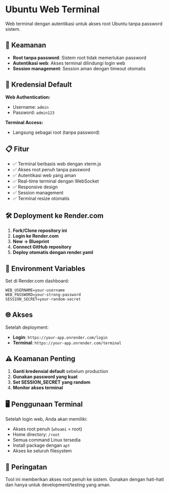 # Ubuntu Web Terminal

Web terminal dengan autentikasi untuk akses root Ubuntu tanpa password sistem.

## 🔐 Keamanan

- **Root tanpa password**: Sistem root tidak memerlukan password
- **Autentikasi web**: Akses terminal dilindungi login web
- **Session management**: Session aman dengan timeout otomatis

## 🚀 Kredensial Default

**Web Authentication:**
- Username: `admin`
- Password: `admin123`

**Terminal Access:**
- Langsung sebagai root (tanpa password)

## 📋 Fitur

- ✅ Terminal berbasis web dengan xterm.js
- ✅ Akses root penuh tanpa password
- ✅ Autentikasi web yang aman
- ✅ Real-time terminal dengan WebSocket
- ✅ Responsive design
- ✅ Session management
- ✅ Terminal resize otomatis

## 🛠️ Deployment ke Render.com

1. **Fork/Clone repository ini**
2. **Login ke Render.com**
3. **New → Blueprint**
4. **Connect GitHub repository**
5. **Deploy otomatis dengan render.yaml**

## 🔧 Environment Variables

Set di Render.com dashboard:

```
WEB_USERNAME=your-username
WEB_PASSWORD=your-strong-password
SESSION_SECRET=your-random-secret
```

## 🌐 Akses

Setelah deployment:
- **Login**: `https://your-app.onrender.com/login`
- **Terminal**: `https://your-app.onrender.com/terminal`

## ⚠️ Keamanan Penting

1. **Ganti kredensial default** sebelum production
2. **Gunakan password yang kuat**
3. **Set SESSION_SECRET yang random**
4. **Monitor akses terminal**

## 🖥️ Penggunaan Terminal

Setelah login web, Anda akan memiliki:
- Akses root penuh (`whoami` = root)
- Home directory: `/root`
- Semua command Linux tersedia
- Install package dengan `apt`
- Akses ke seluruh filesystem

## 🚨 Peringatan

Tool ini memberikan akses root penuh ke sistem. Gunakan dengan hati-hati dan hanya untuk development/testing yang aman.
